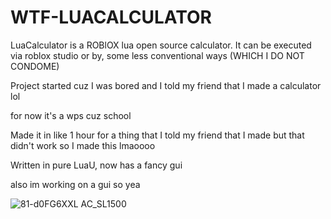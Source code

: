 # WTF-LUACALCULATOR
LuaCalculator is a ROBlOX lua open source calculator. It can be executed via roblox studio or by, some less conventional ways (WHICH I DO NOT CONDOME)

Project started cuz I was bored and I told my friend that I made a calculator lol

for now it's a wps cuz school


Made it in like 1 hour for a thing that I told my friend that I made but that didn't work so I made this lmaoooo

Written in pure LuaU, now has a fancy gui

also im working on a gui so yea

![81-d0FG6XXL _AC_SL1500_](https://user-images.githubusercontent.com/102983952/189949568-288f39e3-fa78-4c74-b1c0-2897bc4a78d3.jpg)
